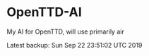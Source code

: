 # OpenTTD-AI
My AI for OpenTTD, will use primarily air

Latest backup: Sun Sep 22 23:51:02 UTC 2019
